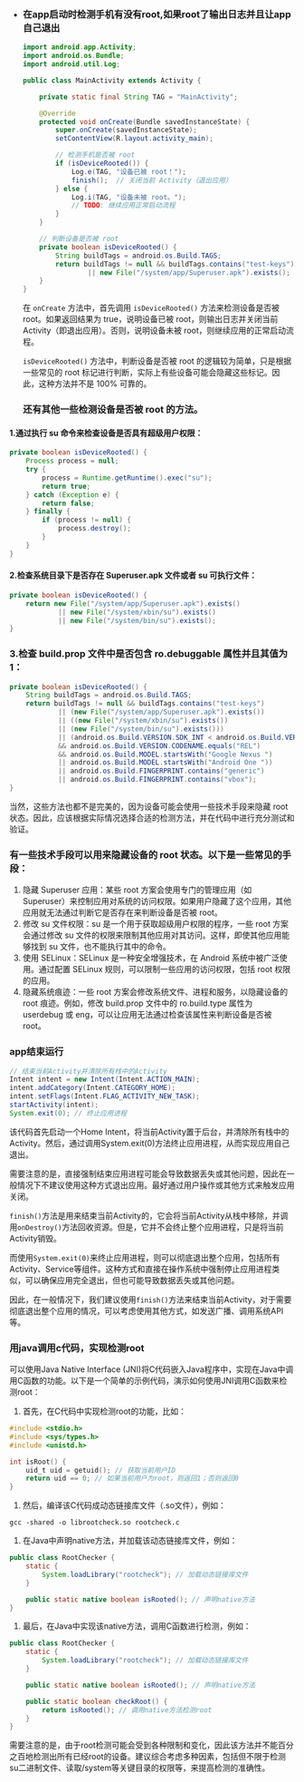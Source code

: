 + ### 在app启动时检测手机有没有root,如果root了输出日志并且让app自己退出

  ```java
  import android.app.Activity;
  import android.os.Bundle;
  import android.util.Log;
  
  public class MainActivity extends Activity {
  
      private static final String TAG = "MainActivity";
  
      @Override
      protected void onCreate(Bundle savedInstanceState) {
          super.onCreate(savedInstanceState);
          setContentView(R.layout.activity_main);
  
          // 检测手机是否被 root
          if (isDeviceRooted()) {
              Log.e(TAG, "设备已被 root！");
              finish();  // 关闭当前 Activity（退出应用）
          } else {
              Log.i(TAG, "设备未被 root。");
              // TODO: 继续应用正常启动流程
          }
      }
  
      // 判断设备是否被 root
      private boolean isDeviceRooted() {
          String buildTags = android.os.Build.TAGS;
          return buildTags != null && buildTags.contains("test-keys")
                  || new File("/system/app/Superuser.apk").exists();
      }
  }
  ```

  在 `onCreate` 方法中，首先调用 `isDeviceRooted()` 方法来检测设备是否被 root。如果返回结果为 true，说明设备已被 root，则输出日志并关闭当前 Activity（即退出应用）。否则，说明设备未被 root，则继续应用的正常启动流程。

  `isDeviceRooted()` 方法中，判断设备是否被 root 的逻辑较为简单，只是根据一些常见的 root 标记进行判断，实际上有些设备可能会隐藏这些标记。因此，这种方法并不是 100% 可靠的。

  

  ### 还有其他一些检测设备是否被 root 的方法。

#### 1.通过执行 su 命令来检查设备是否具有超级用户权限：

```java
private boolean isDeviceRooted() {
    Process process = null;
    try {
        process = Runtime.getRuntime().exec("su");
        return true;
    } catch (Exception e) {
        return false;
    } finally {
        if (process != null) {
            process.destroy();
        }
    }
}
```

#### 2.检查系统目录下是否存在 Superuser.apk 文件或者 su 可执行文件：

```java
private boolean isDeviceRooted() {
    return new File("/system/app/Superuser.apk").exists()
            || new File("/system/xbin/su").exists()
            || new File("/system/bin/su").exists();
}
```

### 3.检查 build.prop 文件中是否包含 ro.debuggable 属性并且其值为 1：

```java
private boolean isDeviceRooted() {
    String buildTags = android.os.Build.TAGS;
    return buildTags != null && buildTags.contains("test-keys")
            || (new File("/system/app/Superuser.apk").exists())
            || ((new File("/system/xbin/su").exists())
            || (new File("/system/bin/su").exists()))
            || (android.os.Build.VERSION.SDK_INT < android.os.Build.VERSION_CODES.LOLLIPOP_MR1
            && android.os.Build.VERSION.CODENAME.equals("REL")
            && android.os.Build.MODEL.startsWith("Google Nexus ")
            || android.os.Build.MODEL.startsWith("Android One "))
            || android.os.Build.FINGERPRINT.contains("generic")
            || android.os.Build.FINGERPRINT.contains("vbox");
}
```

当然，这些方法也都不是完美的，因为设备可能会使用一些技术手段来隐藏 root 状态。因此，应该根据实际情况选择合适的检测方法，并在代码中进行充分测试和验证。

### 有一些技术手段可以用来隐藏设备的 root 状态。以下是一些常见的手段：

1. 隐藏 Superuser 应用：某些 root 方案会使用专门的管理应用（如 Superuser）来控制应用对系统的访问权限。如果用户隐藏了这个应用，其他应用就无法通过判断它是否存在来判断设备是否被 root。
2. 修改 su 文件权限：su 是一个用于获取超级用户权限的程序，一些 root 方案会通过修改 su 文件的权限来限制其他应用对其访问。这样，即使其他应用能够找到 su 文件，也不能执行其中的命令。
3. 使用 SELinux：SELinux 是一种安全增强技术，在 Android 系统中被广泛使用。通过配置 SELinux 规则，可以限制一些应用的访问权限，包括 root 权限的应用。
4. 隐藏系统痕迹：一些 root 方案会修改系统文件、进程和服务，以隐藏设备的 root 痕迹。例如，修改 build.prop 文件中的 ro.build.type 属性为 userdebug 或 eng，可以让应用无法通过检查该属性来判断设备是否被 root。

### app结束运行

```java
// 结束当前Activity并清除所有栈中的Activity
Intent intent = new Intent(Intent.ACTION_MAIN);
intent.addCategory(Intent.CATEGORY_HOME);
intent.setFlags(Intent.FLAG_ACTIVITY_NEW_TASK);
startActivity(intent);
System.exit(0); // 终止应用进程
```

该代码首先启动一个Home Intent，将当前Activity置于后台，并清除所有栈中的Activity。然后，通过调用System.exit(0)方法终止应用进程，从而实现应用自己退出。

需要注意的是，直接强制结束应用进程可能会导致数据丢失或其他问题，因此在一般情况下不建议使用这种方式退出应用。最好通过用户操作或其他方式来触发应用关闭。

`finish()`方法是用来结束当前Activity的，它会将当前Activity从栈中移除，并调用`onDestroy()`方法回收资源。但是，它并不会终止整个应用进程，只是将当前Activity销毁。

而使用`System.exit(0)`来终止应用进程，则可以彻底退出整个应用，包括所有Activity、Service等组件。这种方式和直接在操作系统中强制停止应用进程类似，可以确保应用完全退出，但也可能导致数据丢失或其他问题。

因此，在一般情况下，我们建议使用`finish()`方法来结束当前Activity，对于需要彻底退出整个应用的情况，可以考虑使用其他方式，如发送广播、调用系统API等。

### 用java调用c代码，实现检测root

可以使用Java Native Interface (JNI)将C代码嵌入Java程序中，实现在Java中调用C函数的功能。以下是一个简单的示例代码，演示如何使用JNI调用C函数来检测root：

1. 首先，在C代码中实现检测root的功能，比如：

```c
#include <stdio.h>
#include <sys/types.h>
#include <unistd.h>

int isRoot() {
    uid_t uid = getuid(); // 获取当前用户ID
    return uid == 0; // 如果当前用户为root，则返回1；否则返回0
}
```

1. 然后，编译该C代码成动态链接库文件（.so文件），例如：

```
gcc -shared -o librootcheck.so rootcheck.c
```

1. 在Java中声明native方法，并加载该动态链接库文件，例如：

```java
public class RootChecker {
    static {
        System.loadLibrary("rootcheck"); // 加载动态链接库文件
    }

    public static native boolean isRooted(); // 声明native方法
}
```

1. 最后，在Java中实现该native方法，调用C函数进行检测，例如：

```java
public class RootChecker {
    static {
        System.loadLibrary("rootcheck"); // 加载动态链接库文件
    }

    public static native boolean isRooted(); // 声明native方法

    public static boolean checkRoot() {
        return isRooted(); // 调用native方法检测root
    }
}
```

需要注意的是，由于root检测可能会受到各种限制和变化，因此该方法并不能百分之百地检测出所有已经root的设备。建议综合考虑多种因素，包括但不限于检测su二进制文件、读取/system等关键目录的权限等，来提高检测的准确性。
